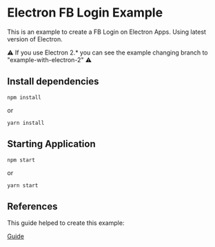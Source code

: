 # Electron FB Login Example

This is an example to create a FB Login on Electron Apps.
Using latest version of Electron.

⚠️ If you use Electron 2.* you can see the example changing branch to "example-with-electron-2" ⚠️

## Install dependencies
````
npm install
````

or

````
yarn install
````

## Starting Application
````
npm start
````

or

````
yarn start
````

## References

This guide helped to create this example:

[Guide](https://competenepal.com/lets-make-a-facebook-login-system-in-electron-that-actually-works/)